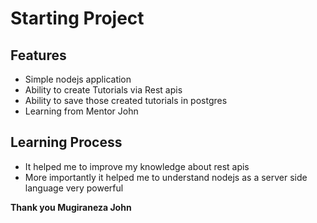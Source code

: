 # **Starting Project**

## Features
+ Simple nodejs application
+ Ability to create Tutorials via Rest apis
+ Ability to save those created tutorials in postgres
+ Learning from Mentor John

## Learning Process
+ It helped me to improve my knowledge about rest apis
+ More importantly it helped me to understand nodejs as a server side language very powerful

**Thank you Mugiraneza John**

